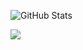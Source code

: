 
<!---
Rifat-Ishtiyak/Rifat-Ishtiyak is a ✨ special ✨ repository because its `README.md` (this file) appears on your GitHub profile.
You can click the Preview link to take a look at your changes.
--->
![GitHub Stats](https://github-readme-stats.vercel.app/api?username=Rifat-Ishtiyak&theme=radical)  

![](https://komarev.com/ghpvc/?username=Rifat-Ishtiyak&color=brightgreen)
  
 <!---
![Top Langs](https://github-readme-stats.vercel.app/api/top-langs/?username=Rifat-Ishtiyak&langs_count=8)
--->
<!-- <img src="https://media.giphy.com/media/qgQUggAC3Pfv687qPC/giphy.gif"> -->
